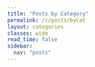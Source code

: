 ```yaml
---
title: "Posts by Category"
permalink: /c/posts/byCat
layout: categories
classes: wide
read_time: false
sidebar:
  nav: "posts"
---
```

